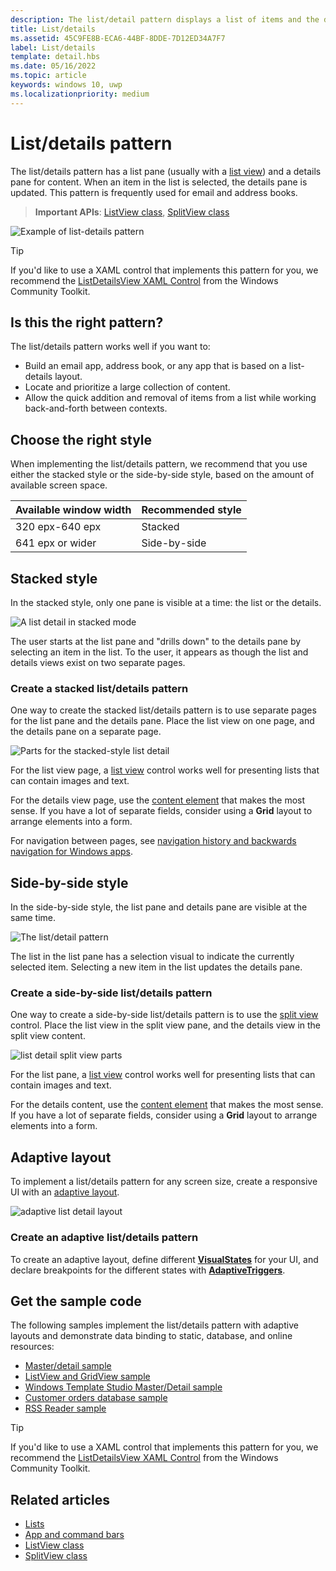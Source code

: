 ```yaml
---
description: The list/detail pattern displays a list of items and the details for the currently selected item. This pattern is frequently used for email and contact lists/address books.
title: List/details
ms.assetid: 45C9FE8B-ECA6-44BF-8DDE-7D12ED34A7F7
label: List/details
template: detail.hbs
ms.date: 05/16/2022
ms.topic: article
keywords: windows 10, uwp
ms.localizationpriority: medium
---
```


# List/details pattern

The list/details pattern has a list pane (usually with a [list view](lists.md)) and a details pane for content. When an item in the list is selected, the details pane is updated. This pattern is frequently used for email and address books.

> **Important APIs**: [ListView class](/uwp/api/Windows.UI.Xaml.Controls.ListView), [SplitView class](/uwp/api/windows.ui.xaml.controls.splitview)

![Example of list-details pattern](images/list-detail-pattern.png)

> [!TIP]
> If you'd like to use a XAML control that implements this pattern for you, we recommend the [ListDetailsView XAML Control](/windows/communitytoolkit/controls/masterdetailsview) from the Windows Community Toolkit.

## Is this the right pattern?

The list/details pattern works well if you want to:

- Build an email app, address book, or any app that is based on a list-details layout.
- Locate and prioritize a large collection of content.
- Allow the quick addition and removal of items from a list while working back-and-forth between contexts.

## Choose the right style

When implementing the list/details pattern, we recommend that you use either the stacked style or the side-by-side style, based on the amount of available screen space.

| Available window width | Recommended style |
|------------------------|-------------------|
| 320 epx-640 epx        | Stacked           |
| 641 epx or wider       | Side-by-side      |

## Stacked style

In the stacked style, only one pane is visible at a time: the list or the details.

![A list detail in stacked mode](images/patterns-md-stacked.png)

The user starts at the list pane and "drills down" to the details pane by selecting an item in the list. To the user, it appears as though the list and details views exist on two separate pages.

### Create a stacked list/details pattern

One way to create the stacked list/details pattern is to use separate pages for the list pane and the details pane. Place the list view on one page, and the details pane on a separate page.

![Parts for the stacked-style list detail](images/patterns-ld-stacked-parts.png)

For the list view page, a [list view](lists.md) control works well for presenting lists that can contain images and text.

For the details view page, use the [content element](../layout/layout-panels.md) that makes the most sense. If you have a lot of separate fields, consider using a **Grid** layout to arrange elements into a form.

For navigation between pages, see [navigation history and backwards navigation for Windows apps](../basics/navigation-history-and-backwards-navigation.md).

## Side-by-side style

In the side-by-side style, the list pane and details pane are visible at the same time.

![The list/detail pattern](images/patterns-listdetail-400x227.png)

The list in the list pane has a selection visual to indicate the currently selected item. Selecting a new item in the list updates the details pane.

### Create a side-by-side list/details pattern

One way to create a side-by-side list/details pattern is to use the [split view](split-view.md) control. Place the list view in the split view pane, and the details view in the split view content.

![list detail split view parts](images/patterns-ld-splitview-parts.png)

For the list pane, a [list view](lists.md) control works well for presenting lists that can contain images and text.

For the details content, use the [content element](../layout/layout-panels.md) that makes the most sense. If you have a lot of separate fields, consider using a **Grid** layout to arrange elements into a form.

## Adaptive layout

To implement a list/details pattern for any screen size, create a responsive UI with an [adaptive layout](../layout/layouts-with-xaml.md).

![adaptive list detail layout](images/patterns_listdetail.png)

### Create an adaptive list/details pattern

To create an adaptive layout, define different [**VisualStates**](/uwp/api/windows.ui.xaml.visualstate) for your UI, and declare breakpoints for the different states with [**AdaptiveTriggers**](/uwp/api/Windows.UI.Xaml.AdaptiveTrigger).

## Get the sample code

The following samples implement the list/details pattern with adaptive layouts and demonstrate data binding to static, database, and online resources:

- [Master/detail sample](https://github.com/Microsoft/Windows-universal-samples/tree/master/Samples/XamlMasterDetail)
- [ListView and GridView sample](https://github.com/Microsoft/Windows-universal-samples/tree/master/Samples/XamlListView)
- [Windows Template Studio Master/Detail sample](https://github.com/Microsoft/WindowsTemplateStudio/tree/master/templates/Uwp/Pages/MasterDetail)
- [Customer orders database sample](https://github.com/Microsoft/Windows-appsample-customers-orders-database)
- [RSS Reader sample](https://github.com/Microsoft/Windows-appsample-rssreader)

> [!TIP]
> If you'd like to use a XAML control that implements this pattern for you, we recommend the [ListDetailsView XAML Control](/windows/communitytoolkit/controls/masterdetailsview) from the Windows Community Toolkit.

## Related articles

- [Lists](lists.md)
- [App and command bars](command-bar.md)
- [ListView class](/uwp/api/Windows.UI.Xaml.Controls.ListView)
- [SplitView class](/uwp/api/windows.ui.xaml.controls.splitview)
